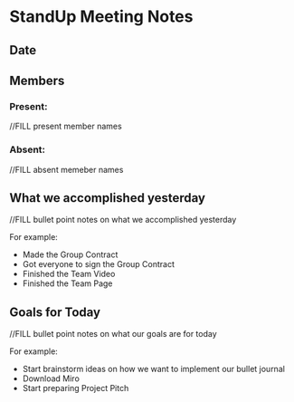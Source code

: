 # StandUp Meeting Notes

## Date

## Members

### Present:

//FILL present member names

### Absent:

//FILL absent memeber names

## What we accomplished yesterday

//FILL bullet point notes on what we accomplished yesterday

For example:
- Made the Group Contract
- Got everyone to sign the Group Contract
- Finished the Team Video
- Finished the Team Page


## Goals for Today

//FILL bullet point notes on what our goals are for today

For example:
- Start brainstorm ideas on how we want to implement our bullet journal
- Download Miro
- Start preparing Project Pitch

